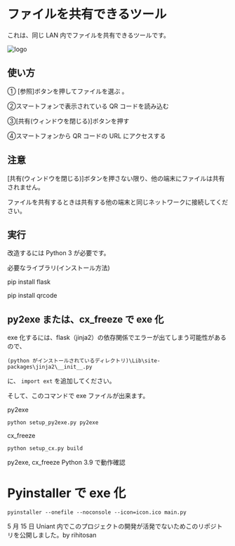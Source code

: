 # ファイルを共有できるツール

これは、同じ LAN 内でファイルを共有できるツールです。

![logo](https://raw.githubusercontent.com/rihitosan/file_kyouyuu/main/logo.png)

## 使い方

① [参照]ボタンを押してファイルを選ぶ 。

②スマートフォンで表示されている QR コードを読み込む

③[共有(ウィンドウを閉じる)]ボタンを押す

④スマートフォンから QR コードの URL にアクセスする

## 注意

[共有(ウィンドウを閉じる)]ボタンを押さない限り、他の端末にファイルは共有されません。


ファイルを共有するときは共有する他の端末と同じネットワークに接続してください。


## 実行

改造するには Python 3 が必要です。

必要なライブラリ(インストール方法)

pip install flask

pip install qrcode

## py2exe または、cx_freeze で exe 化

exe 化するには、flask（jinja2）の依存関係でエラーが出てしまう可能性があるので、

```
(python がインストールされているディレクトリ)\Lib\site-packages\jinja2\__init__.py
```
に、 ```import ext``` を追加してください。

そして、このコマンドで exe ファイルが出来ます。


py2exe
```
python setup_py2exe.py py2exe
```

cx_freeze
```
python setup_cx.py build
```

py2exe, cx_freeze Python 3.9 で動作確認 

# Pyinstaller で exe 化

```
pyinstaller --onefile --noconsole --icon=icon.ico main.py
```

5 月 15 日 Uniant 内でこのプロジェクトの開発が活発でないためこのリポジトリを公開しました。by rihitosan
